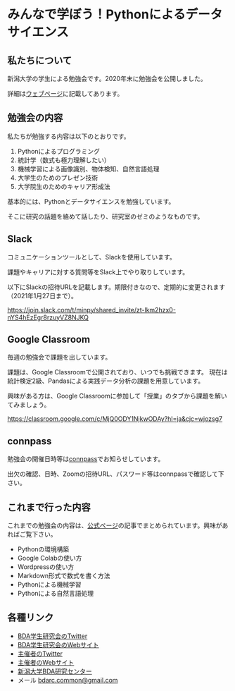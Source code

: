 # みんなで学ぼう！Pythonによるデータサイエンス

## 私たちについて

新潟大学の学生による勉強会です。2020年末に勉強会を公開しました。

詳細は[ウェブページ](https://bdarc.net/about-us/)に記載してあります。

## 勉強会の内容

私たちが勉強する内容は以下のとおりです。

1. Pythonによるプログラミング
1. 統計学（数式も極力理解したい）
1. 機械学習による画像識別、物体検知、自然言語処理
1. 大学生のためのプレゼン技術
1. 大学院生のためのキャリア形成法

基本的には、Pythonとデータサイエンスを勉強しています。

そこに研究の話題を絡めて話したり、研究室のゼミのようなものです。

## Slack

コミュニケーションツールとして、Slackを使用しています。

課題やキャリアに対する質問等をSlack上でやり取りしています。

以下にSlackの招待URLを記載します。期限付きなので、定期的に変更されます（2021年1月27日まで）。  

https://join.slack.com/t/minpy/shared_invite/zt-lkm2hzx0-nYS4hEzEgr8rzuyVZ8NJKQ

## Google Classroom

毎週の勉強会で課題を出しています。

課題は、Google Classroomで公開されており、いつでも挑戦できます。
現在は統計検定2級、Pandasによる実践データ分析の課題を用意しています。  

興味がある方は、Google Classroomに参加して「授業」のタブから課題を解いてみましょう。

https://classroom.google.com/c/MjQ0ODY1NjkwODAy?hl=ja&cjc=wjozsg7

## connpass

勉強会の開催日時等は[connpass](https://niigata-bda-student.connpass.com/)でお知らせしています。

出欠の確認、日時、Zoomの招待URL、パスワード等はconnpassで確認して下さい。

## これまで行った内容

これまでの勉強会の内容は、[公式ページ](https://www.bdarc.net)の記事でまとめられています。興味があればご覧下さい。

* Pythonの環境構築
* Google Colabの使い方
* Wordpressの使い方
* Markdown形式で数式を書く方法
* Pythonによる機械学習
* Pythonによる自然言語処理

## 各種リンク
* [BDA学生研究会のTwitter](https://twitter.com/BDARC_Students)
* [BDA学生研究会のWebサイト](https://bdarc.net/)
* [主催者のTwitter](https://twitter.com/historoid1)
* [主催者のWebサイト](https://historoid.com)
* [新潟大学BDA研究センター](https://www.eng.niigata-u.ac.jp/~bda/)
* メール bdarc.common@gmail.com
